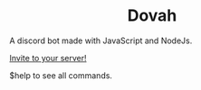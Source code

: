 <h1 align="center">
  Dovah
</h1>

A discord bot made with JavaScript and NodeJs.

[Invite to your server!](https://discord.com/oauth2/authorize?client_id=810427321453772801&scope=bot)

$help to see all commands.
